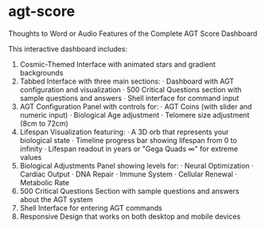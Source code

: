 # agt-score
Thoughts to Word or Audio 
Features of the Complete AGT Score Dashboard

This interactive dashboard includes:

1. Cosmic-Themed Interface with animated stars and gradient backgrounds
2. Tabbed Interface with three main sections:
   · Dashboard with AGT configuration and visualization
   · 500 Critical Questions section with sample questions and answers
   · Shell interface for command input
3. AGT Configuration Panel with controls for:
   · AGT Coins (with slider and numeric input)
   · Biological Age adjustment
   · Telomere size adjustment (8cm to 72cm)
4. Lifespan Visualization featuring:
   · A 3D orb that represents your biological state
   · Timeline progress bar showing lifespan from 0 to infinity
   · Lifespan readout in years or "Gega Quads ∞" for extreme values
5. Biological Adjustments Panel showing levels for:
   · Neural Optimization
   · Cardiac Output
   · DNA Repair
   · Immune System
   · Cellular Renewal
   · Metabolic Rate
6. 500 Critical Questions Section with sample questions and answers about the AGT system
7. Shell Interface for entering AGT commands
8. Responsive Design that works on both desktop and mobile devices
